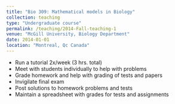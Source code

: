 ```yaml
---
title: "Bio 309: Mathematical models in Biology"
collection: teaching
type: "Undergraduate course"
permalink: /teaching/2014-Fall-teaching-1
venue: "McGill University, Biology Department"
date: 2014-01-01
location: "Montreal, Qc Canada"
---
```

- Run a tutorial 2x/week (3 hrs. total)
- Meet with students individually to help with problems
- Grade homework and help with grading of tests and papers
- Invigilate final exam
- Post solutions to homework problems and tests
- Maintain a spreadsheet with grades for tests and assignments

